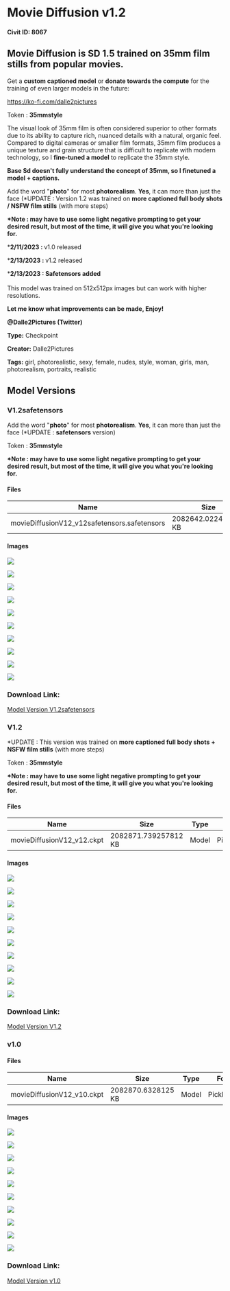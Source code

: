 # Movie Diffusion v1.2

#### Civit ID: 8067

<h2>Movie Diffusion is SD 1.5 trained on 35mm film stills from popular movies.</h2><p></p><p>Get a <strong>custom captioned model</strong> or <strong>donate towards the compute</strong> for the training of even larger models in the future:</p><p><a target="_blank" rel="ugc" href="https://ko-fi.com/dalle2pictures">https://ko-fi.com/dalle2pictures</a></p><p></p><p>Token : <strong>35mmstyle</strong></p><p>The visual look of 35mm film is often considered superior to other formats due to its ability to capture rich, nuanced details with a natural, organic feel. Compared to digital cameras or smaller film formats, 35mm film produces a unique texture and grain structure that is difficult to replicate with modern technology, so I <strong>fine-tuned a model</strong> to replicate the 35mm style.</p><p></p><p><strong>Base Sd doesn't fully understand the concept of 35mm, so I finetuned a model + captions.</strong></p><p></p><p>Add the word "<strong>photo</strong>" for most <strong>photorealism</strong>. <strong>Yes</strong>, it can more than just the face (*UPDATE : Version 1.2 was trained on <strong>more captioned full body shots / NSFW film stills</strong> (with more steps)</p><p></p><p><strong>*Note : may have to use some light negative prompting to get your desired result, but most of the time, it will give you what you're looking for.</strong></p><p></p><p>*<strong>2/11/2023 : </strong>v1.0 released</p><p>*<strong>2/13/2023 : </strong>v1.2 released</p><p>*<strong>2/13/2023 : Safetensors added</strong><br /><br />This model was trained on 512x512px images but can work with higher resolutions.</p><p></p><p><strong>Let me know what improvements can be made, Enjoy!</strong></p><p><strong>@Dalle2Pictures (Twitter)</strong></p>

**Type:** Checkpoint

**Creator:** Dalle2Pictures

**Tags:** girl, photorealistic, sexy, female, nudes, style, woman, girls, man, photorealism, portraits, realistic

## Model Versions

### V1.2safetensors

<p>Add the word "<strong>photo</strong>" for most <strong>photorealism</strong>. <strong>Yes</strong>, it can more than just the face (*UPDATE : <strong>safetensors</strong> version)</p><p></p><p>Token : <strong>35mmstyle</strong></p><p><strong>*Note : may have to use some light negative prompting to get your desired result, but most of the time, it will give you what you're looking for.</strong></p>

#### Files

| Name | Size | Type | Format | Download Url | AutoV1 | AutoV2 | SHA256 | CRC32 | BLAKE3 |
| --- | --- | --- | --- | --- | --- | --- | --- | --- | --- |
| movieDiffusionV12_v12safetensors.safetensors | 2082642.022460938 KB | Model | SafeTensor | https://civitai.com/api/download/models/10248 | 0248DA5C | F321C2C996 | F321C2C996B53BA97FC323416276A43EEADF08D467FAD86B87C989A3FAB8C265 | A58C6FD5 | 23EC7368D2CE3E5A94F6BB2D120C457EA596EBA20944DD7FD832378CEC7665D1 |

#### Images

<p><img src="https://image.civitai.com/xG1nkqKTMzGDvpLrqFT7WA/627de060-b0c1-44b2-635a-73b9e2a7ec00/width=450/100376.jpeg" /></p>

<p><img src="https://image.civitai.com/xG1nkqKTMzGDvpLrqFT7WA/6c1ab99c-7592-4aa7-f657-8cc479a79700/width=450/106892.jpeg" /></p>

<p><img src="https://image.civitai.com/xG1nkqKTMzGDvpLrqFT7WA/82cc3b6f-b979-4833-905a-96598a545300/width=450/109872.jpeg" /></p>

<p><img src="https://image.civitai.com/xG1nkqKTMzGDvpLrqFT7WA/7d2b9eac-4e9f-451a-ce93-1aed52f7df00/width=450/100240.jpeg" /></p>

<p><img src="https://image.civitai.com/xG1nkqKTMzGDvpLrqFT7WA/fdace6f8-7ca9-4f9d-46c3-75e70b573300/width=450/100222.jpeg" /></p>

<p><img src="https://image.civitai.com/xG1nkqKTMzGDvpLrqFT7WA/907827a8-e61a-4165-1773-82ee75c9a800/width=450/100349.jpeg" /></p>

<p><img src="https://image.civitai.com/xG1nkqKTMzGDvpLrqFT7WA/45fb975a-c62d-4e7d-7047-6d4b14593e00/width=450/109092.jpeg" /></p>

<p><img src="https://image.civitai.com/xG1nkqKTMzGDvpLrqFT7WA/f3efacff-e0d9-4f6c-afc6-3de5896b0800/width=450/100231.jpeg" /></p>

<p><img src="https://image.civitai.com/xG1nkqKTMzGDvpLrqFT7WA/d1d06a0c-1985-46a2-523a-f572cc2efa00/width=450/102121.jpeg" /></p>

<p><img src="https://image.civitai.com/xG1nkqKTMzGDvpLrqFT7WA/26738d04-ed64-45e8-d8c3-92ffb59cba00/width=450/100278.jpeg" /></p>

### Download Link:

[Model Version V1.2safetensors](https://civitai.com/api/download/models/10248)

### V1.2

<p>*UPDATE : This version was trained on <strong>more captioned full body shots + NSFW film stills</strong> (with more steps)</p><p>Token : <strong>35mmstyle</strong></p><p><strong>*Note : may have to use some light negative prompting to get your desired result, but most of the time, it will give you what you're looking for.</strong></p><p></p>

#### Files

| Name | Size | Type | Format | Download Url | AutoV1 | AutoV2 | SHA256 | CRC32 | BLAKE3 |
| --- | --- | --- | --- | --- | --- | --- | --- | --- | --- |
| movieDiffusionV12_v12.ckpt | 2082871.739257812 KB | Model | PickleTensor | https://civitai.com/api/download/models/9953 | 518D78A0 | 5A08F9D89C | 5A08F9D89C51CC5F0F43D27D6FF5C242679F5F1ADA6E0F73A3AAFE10C1CF4E1B | EFACBE3D | 0009BD95CAD7BD5DAD5620084B3F7D38BEFF73A7B75BD00E36A26C3955FEF127 |

#### Images

<p><img src="https://image.civitai.com/xG1nkqKTMzGDvpLrqFT7WA/b74f3247-91cc-4fd7-a06a-b47e98bd5f00/width=450/97090.jpeg" /></p>

<p><img src="https://image.civitai.com/xG1nkqKTMzGDvpLrqFT7WA/df03ef5e-fc7a-40d8-7faa-fcfcfcc35000/width=450/96992.jpeg" /></p>

<p><img src="https://image.civitai.com/xG1nkqKTMzGDvpLrqFT7WA/392338e0-605c-4746-bdcc-e02e193dd200/width=450/97040.jpeg" /></p>

<p><img src="https://image.civitai.com/xG1nkqKTMzGDvpLrqFT7WA/52b4c1f2-1156-4c96-bd39-925b4e2b8800/width=450/97089.jpeg" /></p>

<p><img src="https://image.civitai.com/xG1nkqKTMzGDvpLrqFT7WA/12461d28-7d04-4708-ef55-bb36a2648900/width=450/97189.jpeg" /></p>

<p><img src="https://image.civitai.com/xG1nkqKTMzGDvpLrqFT7WA/1bfb8134-f241-4dcf-ab6a-13ed6a146b00/width=450/99516.jpeg" /></p>

<p><img src="https://image.civitai.com/xG1nkqKTMzGDvpLrqFT7WA/ac21f792-8837-4aa6-1ff1-ac96fa507100/width=450/97062.jpeg" /></p>

<p><img src="https://image.civitai.com/xG1nkqKTMzGDvpLrqFT7WA/b19af063-ffbe-4dbb-bf64-6896ed436300/width=450/97111.jpeg" /></p>

<p><img src="https://image.civitai.com/xG1nkqKTMzGDvpLrqFT7WA/0a98e45d-d7f0-48e0-eebf-6b94abb5fe00/width=450/96990.jpeg" /></p>

<p><img src="https://image.civitai.com/xG1nkqKTMzGDvpLrqFT7WA/fcf2cab6-6536-4a9b-1b48-b7871ea34200/width=450/99441.jpeg" /></p>

### Download Link:

[Model Version V1.2](https://civitai.com/api/download/models/9953)

### v1.0

<p></p><p></p>

#### Files

| Name | Size | Type | Format | Download Url | AutoV1 | AutoV2 | SHA256 | CRC32 | BLAKE3 |
| --- | --- | --- | --- | --- | --- | --- | --- | --- | --- |
| movieDiffusionV12_v10.ckpt | 2082870.6328125 KB | Model | PickleTensor | https://civitai.com/api/download/models/9513 | 518D78A0 | B32017A54B | B32017A54BDFB785B412DC40C3518815B68B03F8078289CD337F5E07955D8275 | 2745BAAE | FF5800A6573988B656A4FE9675CFD01F8F3412D6E4BBBD87BAD335FF367C4846 |

#### Images

<p><img src="https://image.civitai.com/xG1nkqKTMzGDvpLrqFT7WA/46ad8694-677e-4200-13ae-3a0673b3d600/width=450/92337.jpeg" /></p>

<p><img src="https://image.civitai.com/xG1nkqKTMzGDvpLrqFT7WA/d04bb871-eca6-48c3-ac27-0bc32dd70f00/width=450/92087.jpeg" /></p>

<p><img src="https://image.civitai.com/xG1nkqKTMzGDvpLrqFT7WA/6078e7f5-d51b-45be-b35c-087c3b6ab700/width=450/91853.jpeg" /></p>

<p><img src="https://image.civitai.com/xG1nkqKTMzGDvpLrqFT7WA/849a6bed-dceb-44ac-2476-fa38aad91100/width=450/95814.jpeg" /></p>

<p><img src="https://image.civitai.com/xG1nkqKTMzGDvpLrqFT7WA/fba484e6-76e2-4018-a0ca-da9cb014e300/width=450/91891.jpeg" /></p>

<p><img src="https://image.civitai.com/xG1nkqKTMzGDvpLrqFT7WA/619210f0-e999-474d-fef0-509f7d8c0e00/width=450/93124.jpeg" /></p>

<p><img src="https://image.civitai.com/xG1nkqKTMzGDvpLrqFT7WA/e1b9315f-1558-44e8-a140-90026e52c500/width=450/91901.jpeg" /></p>

<p><img src="https://image.civitai.com/xG1nkqKTMzGDvpLrqFT7WA/5191e892-32eb-408f-a728-87263654ba00/width=450/91797.jpeg" /></p>

<p><img src="https://image.civitai.com/xG1nkqKTMzGDvpLrqFT7WA/df5f5146-ad93-49ec-e084-948839748400/width=450/93126.jpeg" /></p>

<p><img src="https://image.civitai.com/xG1nkqKTMzGDvpLrqFT7WA/5d38187f-2c77-40cf-a50c-953d59256000/width=450/91837.jpeg" /></p>

### Download Link:

[Model Version v1.0](https://civitai.com/api/download/models/9513)


